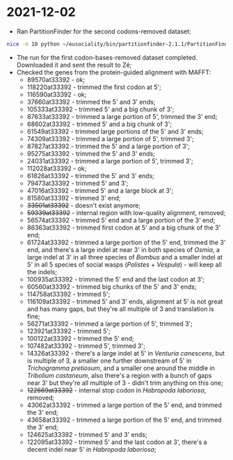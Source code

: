 # 2021-12-02

- Ran PartitionFinder for the second codons-removed dataset:
```bash
nice -n 10 python ~/eusociality/bin/partitionfinder-2.1.1/PartitionFinder.py -p 50 partition_finder_codons_removed_2/
```
- The run for the first codon-bases-removed dataset completed. Downloaded it and sent the result to Zé;
- Checked the genes from the protein-guided alignment with MAFFT:
	- 89570at33392 - ok;
	- 118220at33392 - trimmed the first codon at 5';
	- 116590at33392 - ok;
	- 37660at33392 - trimmed the 5' and 3' ends;
	- 105333at33392 - trimmed 5' and a big chunk of 3';
	- 87633at33392 - trimmed a large portion of 5', trimmed the 3' end;
	- 68602at33392 - trimmed 5' and a big chunk of 3';
	- 61549at33392 - trimmed large portions of the 5' and 3' ends;
	- 74309at33392 - trimmed a large portion of 5', trimmed 3';
	- 87827at33392 - trimmed the 5' and a large portion of 3';
	- 95275at33392 - trimmed the 5' and 3' ends;
	- 24031at33392 - trimmed a large portion of 5', trimmed 3';
	- 112028at33392 - ok;
	- 61826at33392 - trimmed the 5' and 3' ends;
	- 79473at33392 - trimmed 5' and 3';
	- 47016at33392 - trimmed 5' and a large block at 3';
	- 81580at33392 - trimmed 3' end;
	- ~~33501at33392~~ - doesn't exist anymore;
	- ~~59339at33392~~ - internal region with low-quality alignment, removed;
	- 56574at33392 - trimmed 5' end and a large portion of the 3' end;
	- 86363at33392 - trimmed first codon at 5' and a big chunk of the 3' end;
	- 61724at33392 - trimmed a large portion of the 5' end, trimmed the 3' end, and there's a large indel at near 3' in both species of *Osmia*, a large indel at 3' in all three species of *Bombus* and a smaller indel at 5' in all 5 species of social wasps (*Polistes* + *Vespula*) - will keep all the indels;
	- 100935at33392 - trimmed the 5' end and the last codon at 3';
	- 60560at33392 - trimmed big chunks of the 5' and 3' ends;
	- 114758at33392 - trimmed 5';
	- 116109at33392 - trimmed 5' and 3' ends, alignment at 5' is not great and has many gaps, but they're all multiple of 3 and translation is fine;
	- 56271at33392 - trimmed a large portion of 5', trimmed 3';
	- 123921at33392 - trimmed 5';
	- 100122at33392 - trimmed the 5' end;
	- 107482at33392 - trimmed 5', trimmed 3';
	- 14326at33392 - there's a large indel at 5' in *Venturia canescens*, but is multiple of 3, a smaller one further downstream of 5' in *Trichogramma pretiosum*, and a smaller one around the middle in *Tribolium castaneum*, also there's a region with a bunch of gaps near 3' but they're all multiple of 3 - didn't trim anything on this one;
	- ~~122669at33392~~ - internal stop codon in *Habropoda laboriosa*, removed;
	- 43062at33392 - trimmed a large portion of the 5' end, and trimmed the 3' end;
	- 43658at33392 - trimmed a large portion of the 5' end, and trimmed the 3' end;
	- 124625at33392 - trimmed 5' and 3' ends;
	- 122095at33392 - trimmed 5' and the last codon at 3', there's a decent indel near 5' in *Habropoda laboriosa*;